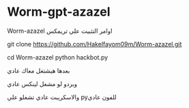 # Worm-gpt-azazel
Worm-azazel
اوامر التثبيت علي تريمكس 


git clone 
https://github.com/Hakelfayom09m/Worm-azazel.git

cd Worm-azazel
python hackbot.py






بعدها هيشتغل معاك عادي


وبردو لو مشغل لينكس عادي

والاسكريبت عادي تشغلو علي pyللفون عادي 

